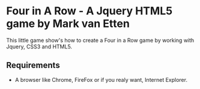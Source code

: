 # Four in A Row - A Jquery HTML5 game by Mark van Etten

This little game show's how to create a Four in a Row game by working with Jquery, CSS3 and HTML5.

## Requirements
- A browser like Chrome, FireFox or if you realy want, Internet Explorer. 
